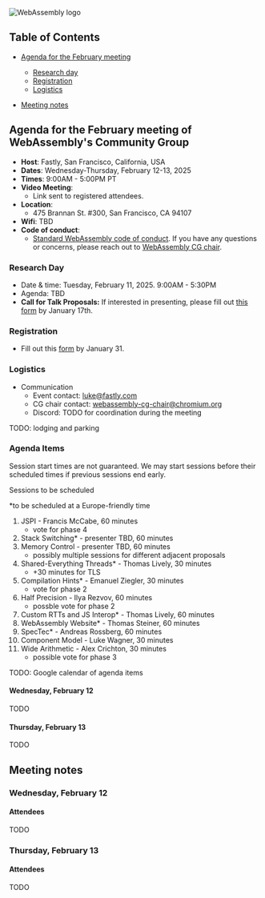 ![WebAssembly logo](/images/WebAssembly.png)

## Table of Contents

* [Agenda for the February meeting](#agenda-for-the-February-meeting-of-webassemblys-community-group)

   * [Research day](#research-day)
   * [Registration](#registration)
   * [Logistics](#logistics)

* [Meeting notes](#meeting-notes)


## Agenda for the February meeting of WebAssembly's Community Group

- **Host**: Fastly, San Francisco, California, USA
- **Dates**: Wednesday-Thursday, February 12-13, 2025
- **Times**: 9:00AM - 5:00PM PT
- **Video Meeting**:
    - Link sent to registered attendees.
- **Location**:
    - 475 Brannan St. #300, San Francisco, CA 94107
- **Wifi**: TBD
- **Code of conduct**:
    - [Standard WebAssembly code of conduct](https://github.com/WebAssembly/meetings/blob/main/CODE_OF_CONDUCT.md). If you have any questions or concerns, please reach out to [WebAssembly CG chair](mailto:webassembly-cg-chair@chromium.org).

### Research Day

- Date & time: Tuesday, February 11, 2025. 9:00AM - 5:30PM
- Agenda: TBD
- **Call for Talk Proposals:** If interested in presenting, please fill out [this form](https://forms.gle/KMuDVFvAqVSutjYC9) by January 17th.

### Registration

- Fill out this [form](https://docs.google.com/forms/d/e/1FAIpQLSei-6h9luzk71GDHYi6avRftA5SyQOgL31mJIBu1BJ2Vhh0og/viewform) by January 31.

### Logistics

- Communication
    - Event contact: luke@fastly.com
    - CG chair contact: webassembly-cg-chair@chromium.org
    - Discord: TODO for coordination during the meeting

TODO: lodging and parking

### Agenda Items

Session start times are not guaranteed. We may start sessions before their
scheduled times if previous sessions end early.

Sessions to be scheduled

*to be scheduled at a Europe-friendly time

 1. JSPI - Francis McCabe, 60 minutes
     - vote for phase 4 
 1. Stack Switching* - presenter TBD, 60 minutes
 1. Memory Control - presenter TBD, 60 minutes
     - possibly multiple sessions for different adjacent proposals
 1. Shared-Everything Threads* - Thomas Lively, 30 minutes
     - +30 minutes for TLS 
 1. Compilation Hints* - Emanuel Ziegler, 30 minutes
     - vote for phase 2
 1. Half Precision - Ilya Rezvov, 60 minutes
     - possble vote for phase 2
 1. Custom RTTs and JS Interop* - Thomas Lively, 60 minutes
 1. WebAssembly Website* - Thomas Steiner, 60 minutes
 1. SpecTec* - Andreas Rossberg, 60 minutes
 1. Component Model - Luke Wagner, 30 minutes
 1. Wide Arithmetic - Alex Crichton, 30 minutes
     - possible vote for phase 3

TODO: Google calendar of agenda items

#### Wednesday, February 12

TODO

#### Thursday, February 13

TODO

## Meeting notes

### Wednesday, February 12

#### Attendees

TODO

### Thursday, February 13

#### Attendees

TODO
